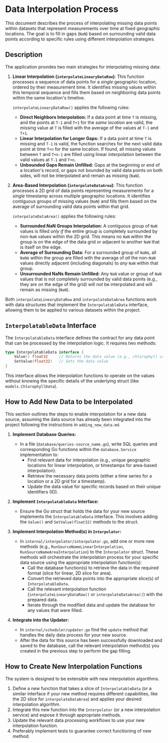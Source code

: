 # Data Interpolation Process

This document describes the process of interpolating missing data points within datasets that represent measurements over time at fixed geographic locations. The goal is to fill in gaps (`NaN`) based on surrounding valid data points according to specific rules using different interpolation strategies.

## Description

The application provides two main strategies for interpolating missing data:

1.  **Linear Interpolation (`interpolateLinearyDataRow`)**: This function processes a sequence of data points for a _single_ geographic location, ordered by their measurement time. It identifies missing values within this temporal sequence and fills them based on neighboring data points within the same location's timeline.

    `interpolateLinearyDataRow()` applies the following rules:

    - **Direct Neighbors Interpolation:** If a data point at time `T` is missing, and the points at `T-1` and `T+1` for the _same location_ are valid, the missing value at `T` is filled with the average of the values at `T-1` and `T+1`.
    - **Linear Interpolation for Longer Gaps:** If a data point at time `T` is missing and `T-1` is valid, the function searches for the next valid data point at time `T+n` for the same location. If found, all missing values between `T` and `T+n-1` are filled using linear interpolation between the valid values at `T-1` and `T+n`.
    - **Unbounded Gaps Remain Unfilled:** Gaps at the beginning or end of a location's record, or gaps not bounded by valid data points on both sides, will not be interpolated and remain as missing (`NaN`).

2.  **Area-Based Interpolation (`interpolateDataArea`)**: This function processes a 2D grid of data points representing measurements for a _single_ timestamp across multiple geographic locations. It identifies contiguous groups of missing values (`NaN`) and fills them based on the average of surrounding valid data points within that grid.

    `interpolateDataArea()` applies the following rules:

    - **Surrounded NaN Groups Interpolation:** A contiguous group of `NaN` values is filled _only if_ the entire group is completely surrounded by non-`NaN` values within the 2D grid. This means no `NaN` within the group is on the edge of the data grid or adjacent to another `NaN` that is itself on the edge.
    - **Average of Surrounding Data:** For a surrounded group of `NaN`s, all `NaN`s within the group are filled with the average of _all_ the non-`NaN` values directly adjacent (including diagonals) to _any_ `NaN` within that group.
    - **Unsurrounded NaNs Remain Unfilled:** Any `NaN` value or group of `NaN` values that is not completely surrounded by valid data points (e.g., they are on the edge of the grid) will _not_ be interpolated and will remain as missing (`NaN`).

Both `interpolateLinearyDataRow` and `interpolateDataArea` functions work with data structures that implement the `InterpolatableData` interface, allowing them to be applied to various datasets within the project.

## `InterpolatableData` Interface

The `InterpolatableData` interface defines the contract for any data point that can be processed by the interpolation logic. It requires two methods:

```go
type InterpolatableData interface {
	Value() float32     // Returns the data value (e.g., chlorophyll concentration)
	SetValue(float32)   // Sets the data value
}
```

This interface allows the interpolation functions to operate on the values without knowing the specific details of the underlying struct (like `models.ChlorophyllData`).

## How to Add New Data to be Interpolated

This section outlines the steps to enable interpolation for a new data source, assuming the data source has already been integrated into the project following the instructions in `adding_new_data.md`.

1.  **Implement Database Queries:**

    - In a file (`database/queries-source_name.go`), write SQL queries and corresponding Go functions within the `database.Service` implementation to:
      - Find relevant data for interpolation (e.g., unique geographic locations for linear interpolation, or timestamps for area-based interpolation).
      - Retrieve the necessary data points (either a time series for a location or a 2D grid for a timestamp).
      - Update the data value for specific records based on their unique identifiers (ID).

2.  **Implement `InterpolatableData` Interface:**

    - Ensure the Go struct that holds the data for your new source implements the `InterpolatableData` interface. This involves adding the `Value()` and `SetValue(float32)` methods to the struct.

3.  **Implement Interpolation Method(s) in `Interpolator`:**

    - In `internal/interpolator/interpolator.go`, add one or more new methods (e.g., `RunSourceNameLinearInterpolation`, `RunSourceNameAreaInterpolation`) to the `Interpolator` struct. These methods will orchestrate the interpolation process for your specific data source using the appropriate interpolation function(s):
      - Call the database function(s) to retrieve the data in the required format (slice for linear, 2D slice for area).
      - Convert the retrieved data points into the appropriate slice(s) of `InterpolatableData`.
      - Call the relevant interpolation function (`interpolateLinearyDataRow()` or `interpolateDataArea()`) with the prepared data.
      - Iterate through the modified data and update the database for any values that were filled.

4.  **Integrate into the Updater:**
    - In `internal/scheduler/updater.go` find the `update` method that handles the daily data process for your new source.
    - After the data for this source has been successfully downloaded and saved to the database, call the relevant interpolation method(s) you created in the previous step to perform the gap filling.

## How to Create New Interpolation Functions

The system is designed to be extensible with new interpolation algorithms.

1.  Define a new function that takes a slice of `InterpolatableData` (or a similar interface if your new method requires different capabilities, like the 2D slice for `interpolateDataArea`) and applies your desired interpolation algorithm.
2.  Integrate this new function into the `Interpolator` (or a new interpolation service) and expose it through appropriate methods.
3.  Update the relevant data processing workflows to use your new interpolation function.
4.  Preferably implement tests to guarantee correct functioning of new method.
